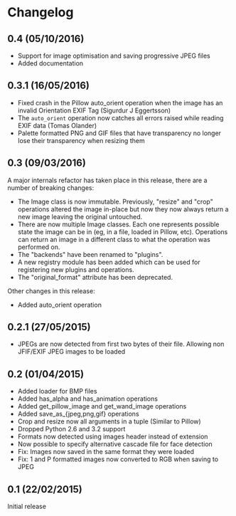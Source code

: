 # Changelog

## 0.4 (05/10/2016)

 - Support for image optimisation and saving progressive JPEG files
 - Added documentation

## 0.3.1 (16/05/2016)

 - Fixed crash in the Pillow auto_orient operation when the image has an invalid Orientation EXIF Tag (Sigurdur J Eggertsson)
 - The ``auto_orient`` operation now catches all errors raised while reading EXIF data (Tomas Olander)
 - Palette formatted PNG and GIF files that have transparency no longer lose their transparency when resizing them

## 0.3 (09/03/2016)

A major internals refactor has taken place in this release, there are a number of breaking changes:

 - The Image class is now immutable. Previously, "resize" and "crop" operations altered the image in-place but now they now always return a new image leaving the original untouched.
 - There are now multiple Image classes. Each one represents possible state the image can be in (eg, in a file, loaded in Pillow, etc). Operations can return an image in a different class to what the operation was performed on.
 - The "backends" have been renamed to "plugins".
 - A new registry module has been added which can be used for registering new plugins and operations.
 - The "original_format" attribute has been deprecated.

Other changes in this release:

- Added auto_orient operation

## 0.2.1 (27/05/2015)

- JPEGs are now detected from first two bytes of their file. Allowing non JFIF/EXIF JPEG images to be loaded

## 0.2 (01/04/2015)

- Added loader for BMP files
- Added has_alpha and has_animation operations
- Added get_pillow_image and get_wand_image operations
- Added save_as_{jpeg,png,gif} operations
- Crop and resize now all arguments in a tuple (Similar to Pillow)
- Dropped Python 2.6 and 3.2 support
- Formats now detected using images header instead of extension
- Now possible to specify alternative cascade file for face detection
- Fix: Images now saved in the same format they were loaded
- Fix: 1 and P formatted images now converted to RGB when saving to JPEG

## 0.1 (22/02/2015)

Initial release
